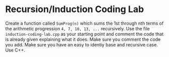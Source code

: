 # Recursion/Induction Coding Lab

Create a function called `SumProg(n)` which sums the 1st through nth terms of the arithmetic progression `4, 7, 10, 13, ...` recursively. Use the file `induction-coding-lab.cpp` as your starting point and comment the code that is already given explaining what it does. Make sure you comment the code you add. Make sure you have an easy to identiy base and recursive case. Use C++.
